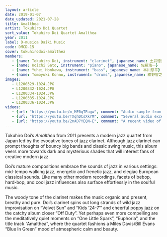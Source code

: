 ```yaml
---
layout: article
date: 2019-01-07
date_updated: 2021-07-28
title: Amalthea
artist: Tokuhiro Doi Quartet
sort_value: Tokuhiro Doi Quartet Amalthea
year: 2011
label: D-musica Daiki Music
code: DMCD-15
cover: tokuhirodoi-amalthea
members:
   - {name: Tokuhiro Doi, instrument: "clarinet", japanese_name: 土井徳浩, url: "https://www.doitoku.com/"}
   - {name: Koichi Sato, instrument: "piano", japanese_name: 佐藤浩一}
   - {name: Yuhei Honkawa, instrument: "bass", japanese_name: 本川悠平}
   - {name: Tomoyuki Konno, instrument: "drums", japanese_name: 紺野智之}
images:
   - L1200329-1024.JPG
   - L1200332-1024.JPG
   - L1200334-1024.JPG
   - L1200335-1024.JPG
   - L1200336-1024.JPG
videos: 
   - {url: "https://youtu.be/m_MF0qTPagw", comment: "Audio sample from “Years”, the opening track on the album"}
   - {url: "https://youtu.be/TXqhDCsXkYM", comment: "Several audio excerpts serving as an introduction to the Tokuhiro Doi Quartet live"}
   - {url: "https://youtu.be/2nAD7YEQN-E", comment: "A recent video of Tokuhiro Doi playing “Stella By Starlight” with pianist Akane Matsumoto"}
---
```

Tokuhiro Doi’s *Amalthea* from 2011 presents a modern jazz quartet from Japan led by the evocative tones of jazz clarinet. Although jazz clarinet can prompt thoughts of bouncy big bands and classic swing music, this album veers more towards dark and mysterious shades that will interest fans of creative modern jazz.

Doi’s mature compositions embrace the sounds of jazz in various settings: mid-tempo walking jazz, energetic and frenetic jazz, and elegiac European classical sounds. Like many other modern recordings, facets of bebop, hard-bop, and cool jazz influences also surface effortlessly in the soulful music.

The woody tone of the clarinet makes the music organic and present, breathy and pure. Doi’s clarinet spins out long strands of wild jazz improvisation on “Velvet Sun” and “Kids ’24-7′” and cheerful poppy jazz on the catchy album closer “Off Duty”. Yet perhaps even more compelling are the meditatively quiet moments on “One Little Spark”, “Euphoria”, and the title track “Amalthea”, where the quartet fashions a Miles Davis/Bill Evans “Blue In Green” mood of atmospheric calm and beauty.
